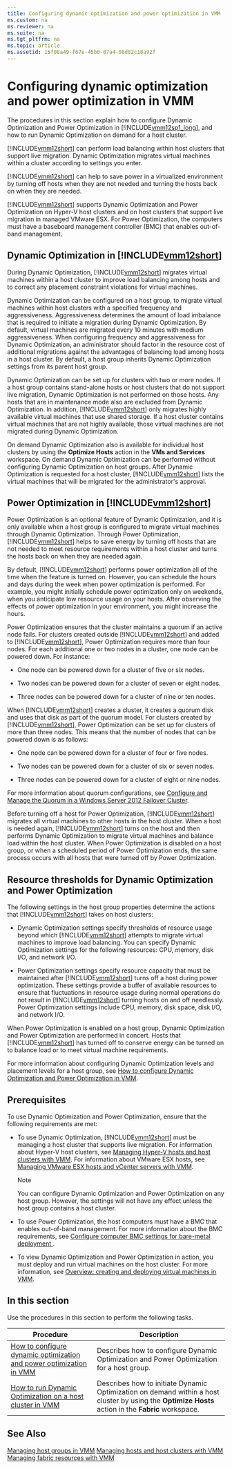 ```yaml
---
title: Configuring dynamic optimization and power optimization in VMM
ms.custom: na
ms.reviewer: na
ms.suite: na
ms.tgt_pltfrm: na
ms.topic: article
ms.assetid: 15f08a49-f67e-45b0-87a4-08d82c18a92f
---
```

# Configuring dynamic optimization and power optimization in VMM
The procedures in this section explain how to configure Dynamic Optimization and Power Optimization in [!INCLUDE[vmm12sp1_long](Token/vmm12sp1_long_md.md)], and how to run Dynamic Optimization on demand for a host cluster.

[!INCLUDE[vmm12short](Token/vmm12short_md.md)] can perform load balancing within host clusters that support live migration. Dynamic Optimization migrates virtual machines within a cluster according to settings you enter.

[!INCLUDE[vmm12short](Token/vmm12short_md.md)] can help to save power in a virtualized environment by turning off hosts when they are not needed and turning the hosts back on when they are needed.

[!INCLUDE[vmm12short](Token/vmm12short_md.md)] supports Dynamic Optimization and Power Optimization on Hyper\-V host clusters and on host clusters that support live migration in managed VMware ESX. For Power Optimization, the computers must have a baseboard management controller \(BMC\) that enables out\-of\-band management.

## Dynamic Optimization in [!INCLUDE[vmm12short](Token/vmm12short_md.md)]
During Dynamic Optimization, [!INCLUDE[vmm12short](Token/vmm12short_md.md)] migrates virtual machines within a host cluster to improve load balancing among hosts and to correct any placement constraint violations for virtual machines.

Dynamic Optimization can be configured on a host group, to migrate virtual machines within host clusters with a specified frequency and aggressiveness. Aggressiveness determines the amount of load imbalance that is required to initiate a migration during Dynamic Optimization. By default, virtual machines are migrated every 10 minutes with medium aggressiveness. When configuring frequency and aggressiveness for Dynamic Optimization, an administrator should factor in the resource cost of additional migrations against the advantages of balancing load among hosts in a host cluster. By default, a host group inherits Dynamic Optimization settings from its parent host group.

Dynamic Optimization can be set up for clusters with two or more nodes. If a host group contains stand\-alone hosts or host clusters that do not support live migration, Dynamic Optimization is not performed on those hosts. Any hosts that are in maintenance mode also are excluded from Dynamic Optimization. In addition, [!INCLUDE[vmm12short](Token/vmm12short_md.md)] only migrates highly available virtual machines that use shared storage. If a host cluster contains virtual machines that are not highly available, those virtual machines are not migrated during Dynamic Optimization.

On demand Dynamic Optimization also is available for individual host clusters by using the **Optimize Hosts** action in the **VMs and Services** workspace. On demand Dynamic Optimization can be performed without configuring Dynamic Optimization on host groups. After Dynamic Optimization is requested for a host cluster, [!INCLUDE[vmm12short](Token/vmm12short_md.md)] lists the virtual machines that will be migrated for the administrator's approval.

## Power Optimization in [!INCLUDE[vmm12short](Token/vmm12short_md.md)]
Power Optimization is an optional feature of Dynamic Optimization, and it is only available when a host group is configured to migrate virtual machines through Dynamic Optimization. Through Power Optimization, [!INCLUDE[vmm12short](Token/vmm12short_md.md)] helps to save energy by turning off hosts that are not needed to meet resource requirements within a host cluster and turns the hosts back on when they are needed again.

By default, [!INCLUDE[vmm12short](Token/vmm12short_md.md)] performs power optimization all of the time when the feature is turned on. However, you can schedule the hours and days during the week when power optimization is performed. For example, you might initially schedule power optimization only on weekends, when you anticipate low resource usage on your hosts. After observing the effects of power optimization in your environment, you might increase the hours.

Power Optimization ensures that the cluster maintains a quorum if an active node fails. For clusters created outside [!INCLUDE[vmm12short](Token/vmm12short_md.md)] and added to [!INCLUDE[vmm12short](Token/vmm12short_md.md)], Power Optimization requires more than four nodes. For each additional one or two nodes in a cluster, one node can be powered down. For instance:

-   One node can be powered down for a cluster of five or six nodes.

-   Two nodes can be powered down for a cluster of seven or eight nodes.

-   Three nodes can be powered down for a cluster of nine or ten nodes.

When [!INCLUDE[vmm12short](Token/vmm12short_md.md)] creates a cluster, it creates a quorum disk and uses that disk as part of the quorum model. For clusters created by [!INCLUDE[vmm12short](Token/vmm12short_md.md)], Power Optimization can be set up for clusters of more than three nodes. This means that the number of nodes that can be powered down is as follows:

-   One node can be powered down for a cluster of four or five nodes.

-   Two nodes can be powered down for a cluster of six or seven nodes.

-   Three nodes can be powered down for a cluster of eight or nine nodes.

For more information about quorum configurations, see [Configure and Manage the Quorum in a Windows Server 2012 Failover Cluster](http://technet.microsoft.com/library/jj612870.aspx).

Before turning off a host for Power Optimization, [!INCLUDE[vmm12short](Token/vmm12short_md.md)] migrates all virtual machines to other hosts in the host cluster. When a host is needed again, [!INCLUDE[vmm12short](Token/vmm12short_md.md)] turns on the host and then performs Dynamic Optimization to migrate virtual machines and balance load within the host cluster. When Power Optimization is disabled on a host group, or when a scheduled period of Power Optimization ends, the same process occurs with all hosts that were turned off by Power Optimization.

## Resource thresholds for Dynamic Optimization and Power Optimization
The following settings in the host group properties determine the actions that [!INCLUDE[vmm12short](Token/vmm12short_md.md)] takes on host clusters:

-   Dynamic Optimization settings specify thresholds of resource usage beyond which [!INCLUDE[vmm12short](Token/vmm12short_md.md)] attempts to migrate virtual machines to improve load balancing. You can specify Dynamic Optimization settings for the following resources: CPU, memory, disk I\/O, and network I\/O.

-   Power Optimization settings specify resource capacity that must be maintained after [!INCLUDE[vmm12short](Token/vmm12short_md.md)] turns off a host during power optimization. These settings provide a buffer of available resources to ensure that fluctuations in resource usage during normal operations do not result in [!INCLUDE[vmm12short](Token/vmm12short_md.md)] turning hosts on and off needlessly. Power Optimization settings include CPU, memory, disk space, disk I\/O, and network I\/O.

When Power Optimization is enabled on a host group, Dynamic Optimization and Power Optimization are performed in concert. Hosts that [!INCLUDE[vmm12short](Token/vmm12short_md.md)] has turned off to conserve energy can be turned on to balance load or to meet virtual machine requirements.

For more information about configuring Dynamic Optimization levels and placement levels for a host group, see [How to configure Dynamic Optimization and Power Optimization in VMM](How-to-configure-Dynamic-Optimization-and-Power-Optimization-in-VMM.md).

## Prerequisites
To use Dynamic Optimization and Power Optimization, ensure that the following requirements are met:

-   To use Dynamic Optimization, [!INCLUDE[vmm12short](Token/vmm12short_md.md)] must be managing a host cluster that supports live migration. For information about Hyper\-V host clusters, see [Managing Hyper-V hosts and host clusters with VMM](Managing-Hyper-V-hosts-and-host-clusters-with-VMM.md). For information about VMware ESX hosts, see [Managing VMware ESX hosts and vCenter servers with VMM](Managing-VMware-ESX-hosts-and-vCenter-servers-with-VMM.md).

    > [!NOTE]
    > You can configure Dynamic Optimization and Power Optimization on any host group. However, the settings will not have any effect unless the host group contains a host cluster.

-   To use Power Optimization, the host computers must have a BMC that enables out\-of\-band management. For more information about the BMC requirements, see [Configure computer BMC settings for bare-metal deployment ](Configure-computer-BMC-settings-for-bare-metal-deployment.md).

-   To view Dynamic Optimization and Power Optimization in action, you must deploy and run virtual machines on the host cluster. For more information, see [Overview: creating and deploying virtual machines in VMM](Overview--creating-and-deploying-virtual-machines-in-VMM.md).

## In this section
Use the procedures in this section to perform the following tasks.

|Procedure|Description|
|-------------|---------------|
|[How to configure dynamic optimization and power optimization in VMM](How-to-configure-Dynamic-Optimization-and-Power-Optimization-in-VMM.md)|Describes how to configure Dynamic Optimization and Power Optimization for a host group.|
|[How to run Dynamic Optimization on a host cluster in VMM](How-to-run-Dynamic-Optimization-on-a-host-cluster-in-VMM.md)|Describes how to initiate Dynamic Optimization on demand within a host cluster by using the **Optimize Hosts** action in the **Fabric** workspace.|

## See Also
[Managing host groups in VMM](Managing-host-groups-in-VMM.md)
[Managing hosts and host clusters with VMM](Managing-hosts-and-host-clusters-with-VMM.md)
[Managing fabric resources with VMM](Managing-fabric-resources-with-VMM.md)



